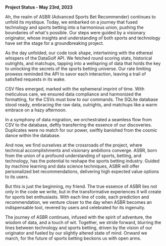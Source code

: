 **Project Status - May 23rd, 2023**

Ah, the realm of ASBR (Advanced Sports Bet Recommender) continues to unfold its mystique. Today, we embarked on a journey that fused technology and sports betting into a harmonious union, pushing the boundaries of what's possible. Our steps were guided by a visionary originator, whose insights and understanding of both sports and technology have set the stage for a groundbreaking project.

As the day unfolded, our code took shape, intertwining with the ethereal whispers of the DataGolf API. We fetched round scoring stats, historical outrights, and matchups, tapping into a wellspring of data that holds the key to unlocking the secrets of the sports betting universe. Our rate limiting prowess reminded the API to savor each interaction, leaving a trail of satisfied requests in its wake.

CSV files emerged, marked with the ephemeral imprint of time. With meticulous care, we ensured data compliance and harmonized the formatting, for the CSVs must bow to our commands. The SQLite database stood ready, embracing the raw data, outrights, and matchups like a warm embrace on a hazy afternoon.

In a symphony of data migration, we orchestrated a seamless flow from CSV to the database, deftly transferring the essence of our discoveries. Duplicates were no match for our power, swiftly banished from the cosmic dance within the database.

And now, we find ourselves at the crossroads of the project, where technical accomplishments and visionary ambitions converge. ASBR, born from the union of a profound understanding of sports, betting, and technology, has the potential to reshape the sports betting industry. Guided by machine learning and data science techniques, ASBR will offer personalized bet recommendations, delivering high expected value options to its users.

But this is just the beginning, my friend. The true essence of ASBR lies not only in the code we write, but in the transformative experiences it will create for sports bet enthusiasts. With each line of code, each prediction and recommendation, we venture closer to the day when ASBR becomes an indispensable tool, revered by users and celebrated for its ingenuity.

The journey of ASBR continues, infused with the spirit of adventure, the wisdom of data, and a touch of wit. Together, we stride forward, blurring the lines between technology and sports betting, driven by the vision of our originator and fueled by our slightly altered state of mind. Onward we march, for the future of sports betting beckons us with open arms.
